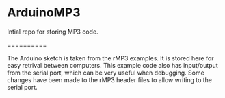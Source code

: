 ArduinoMP3
==========

Intial repo for storing MP3 code.

==========

The Arduino sketch is taken from the rMP3 examples. It is stored here for easy retrival between computers.
This example code also has input/output from the serial port, which can be very useful when debugging.
Some changes have been made to the rMP3 header files to allow writing to the serial port.
